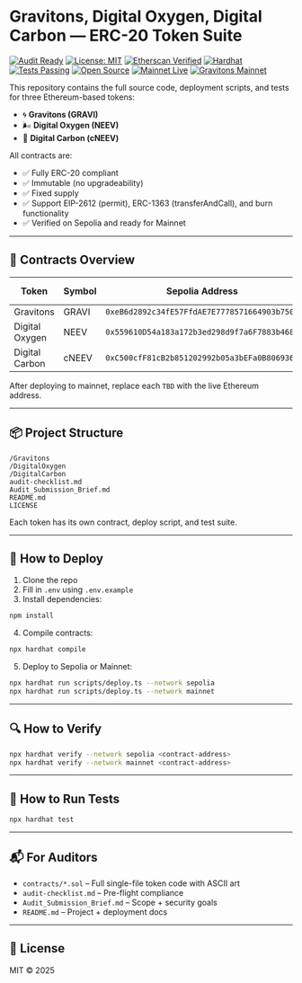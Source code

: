 
# Gravitons, Digital Oxygen, Digital Carbon — ERC-20 Token Suite
[![Audit Ready](https://img.shields.io/badge/audit-ready-brightgreen)](./Audit_Submission_Brief.md)
[![License: MIT](https://img.shields.io/badge/license-MIT-blue.svg)](./LICENSE)
[![Etherscan Verified](https://img.shields.io/badge/verified-etherscan-black)](https://sepolia.etherscan.io/address/0xeB6d2892c34fE57FfdAE7E7778571664903b7501)
[![Hardhat](https://img.shields.io/badge/built%20with-Hardhat-yellow)](https://hardhat.org)
[![Tests Passing](https://img.shields.io/badge/tests-100%25%20passing-brightgreen)](./test)
[![Open Source](https://badges.frapsoft.com/os/v1/open-source.svg?v=103)](https://github.com/your-username/token-suite)
[![Mainnet Live](https://img.shields.io/badge/mainnet-live-green)](https://etherscan.io/address/0xYourMainnetAddress)
[![Gravitons Mainnet](https://img.shields.io/badge/gravitons-mainnet-green)](https://etherscan.io/address/0xYourMainnetAddress)


This repository contains the full source code, deployment scripts, and tests for three Ethereum-based tokens:
- 🌀 **Gravitons (GRAVI)**
- 🌬️ **Digital Oxygen (NEEV)**
- 🌱 **Digital Carbon (cNEEV)**

All contracts are:
- ✅ Fully ERC-20 compliant
- ✅ Immutable (no upgradeability)
- ✅ Fixed supply
- ✅ Support EIP-2612 (permit), ERC-1363 (transferAndCall), and burn functionality
- ✅ Verified on Sepolia and ready for Mainnet

---

## 📄 Contracts Overview

| Token            | Symbol | Sepolia Address                                                              | Mainnet Address        |
|------------------|--------|------------------------------------------------------------------------------|------------------------|
| Gravitons        | GRAVI  | `0xeB6d2892c34fE57FfdAE7E7778571664903b7501`                                  | *(TBD)*                |
| Digital Oxygen   | NEEV   | `0x559610D54a183a172b3ed298d9f7a6F7883b468D`                                  | *(TBD)*                |
| Digital Carbon   | cNEEV  | `0xC500cfF81cB2b851202992b05a3bEFa0B8069365`                                  | *(TBD)*                |

After deploying to mainnet, replace each `TBD` with the live Ethereum address.

---

## 📦 Project Structure

```
/Gravitons
/DigitalOxygen
/DigitalCarbon
audit-checklist.md
Audit_Submission_Brief.md
README.md
LICENSE
```

Each token has its own contract, deploy script, and test suite.

---

## 🚀 How to Deploy

1. Clone the repo  
2. Fill in `.env` using `.env.example`  
3. Install dependencies:

```bash
npm install
```

4. Compile contracts:

```bash
npx hardhat compile
```

5. Deploy to Sepolia or Mainnet:

```bash
npx hardhat run scripts/deploy.ts --network sepolia
npx hardhat run scripts/deploy.ts --network mainnet
```

---

## 🔍 How to Verify

```bash
npx hardhat verify --network sepolia <contract-address>
npx hardhat verify --network mainnet <contract-address>
```

---

## 🧪 How to Run Tests

```bash
npx hardhat test
```

---

## 📬 For Auditors

- `contracts/*.sol` – Full single-file token code with ASCII art
- `audit-checklist.md` – Pre-flight compliance
- `Audit_Submission_Brief.md` – Scope + security goals
- `README.md` – Project + deployment docs

---

## 🧠 License

MIT © 2025
